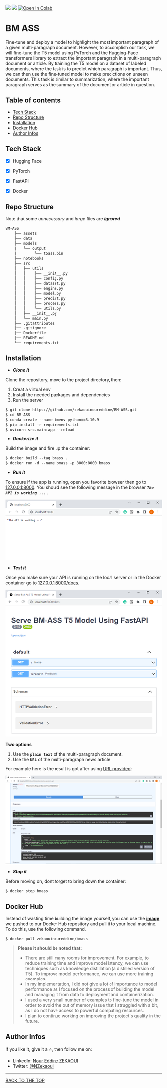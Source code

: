 ![](https://img.shields.io/badge/Python-3.10-brightgreen.svg)
![](https://img.shields.io/badge/PyTorch-1.13-orange.svg)
[![Open In Colab](https://colab.research.google.com/assets/colab-badge.svg)](https://colab.research.google.com/drive/1KKt6A-SEgbIZ3olUNFts5W93YU0ZyZf_?usp=sharing)


# BM ASS
Fine-tune and deploy a model to highlight the most important paragraph of a given multi-paragraph document. However, to accomplish our task, we will fine-tune the T5 model using PyTorch and the Hugging-Face transformers library to extract the important paragraph in a multi-paragraph document or article. By training the T5 model on a dataset of labeled documents, where the task is to predict which paragraph is important. Thus, we can then use the fine-tuned model to make predictions on unseen documents. This task is similar to summarization, where the important paragraph serves as the summary of the document or article in question.


## Table of contents
- [Tech Stack](#tech-stack)
- [Repo Structure](#repo-structure)
- [Installation](#installation)
- [Docker Hub](#docker-hub)
- [Author Infos](#author-infos)


## Tech Stack
- [x] Hugging Face
- [x] PyTorch
- [x] FastAPI
- [x] Docker


## Repo Structure
Note that some *unnecessary* and *large* files are ***ignored***
```
BM-ASS
    ├── assets
    ├── data
    ├── models
    |   └── output
    |        └── t5ass.bin
    ├── notebooks
    ├── src
    │   ├── utils
    │   │    ├── __init__.py
    │   │    ├── config.py
    │   │    ├── dataset.py
    │   │    ├── engine.py
    │   │    ├── model.py
    │   │    ├── predict.py
    │   │    ├── process.py
    │   │    └── utils.py
    │   ├── __init__.py
    │   └── main.py
    ├── .gitattributes
    ├── .gitignore
    ├── Dockerfile
    ├── README.md
    └── requirements.txt
```

## Installation
* ***Clone it***

Clone the repository, move to the project directory, then:
  1. Creat a virtual env
  2. Install the needed packages and dependencies
  3. Run the server

```
$ git clone https://github.com/zekaouinoureddine/BM-ASS.git
$ cd BM-ASS
$ conda create --name bmenv python==3.10.9
$ pip install -r requirements.txt
$ uvicorn src.main:app --reload
```

* ***Dockerize it***

Build the image and fire up the container:
```
$ docker build --tag bmass .
$ docker run -d --name bmass -p 8000:8000 bmass
```

* ***Run it***

To ensure if the app is running, open you favorite browser then go to [127.0.0.1:8000](http://127.0.0.1:8000/). You should see the following message in the browser ***`The API is working ...`*** .

<p align="center">
  <img src="./assets/bm1.PNG" />
</p>

* ***Test it***

Once you make sure your API is running on the local server or in the Docker container go to [127.0.0.1:8000/docs](http://127.0.0.1:8000/docs).

<p align="center">
  <img src="./assets/bm2.PNG" />
</p>

**Two options**
1. Use the **`plain text`** of the multi-paragraph document.
2. Use the **`URL`** of the multi-paragraph news article.

For example here is the result is got after using [URL provided](https://www.theguardian.com/world/2023/jan/19/three-children-among-six-killed-during-indian-kite-flying-festival):

<p align="center">
  <img src="./assets/bm3.PNG" />
</p>

* ***Stop it***

Before moving on, dont forget to bring down the container:
```
$ docker stop bmass
```

## Docker Hub

Instead of wasting time building the image yourself, you can use the [**image**](https://hub.docker.com/r/zekaouinoureddine/bmass) we pushed to our Docker Hub repository and pull it to your local machine. To do this, use the following command.

```
$ docker pull zekaouinoureddine/bmass
```


> **Please it should be noted that:**
>* There are still many rooms for improvement. For example, to reduce training time and improve model latency, we can use techniques such as knowledge distillation (a distilled version of T5). To improve model performance, we can use more training examples.
>* In my implementation, I did not give a lot of importance to model performance as I focused on the process of building the model and managing it from data to deployment and containerization.
>* I used a very small number of examples to fine-tune the model in order to avoid the out of memory issue that I struggled with a bit, as I do not have access to powerful computing resources.
>* I plan to continue working on improving the project's quality in the future.

## Author Infos

If you like it, give it a ⭐, then follow me on:
- LinkedIn: [Nour Eddine ZEKAOUI](https://www.linkedin.com/in/nour-eddine-zekaoui-ba43b1177/)
- Twitter: [@NZekaoui](https://twitter.com/NZekaoui)

---
[BACK TO THE TOP](#bm-ass)